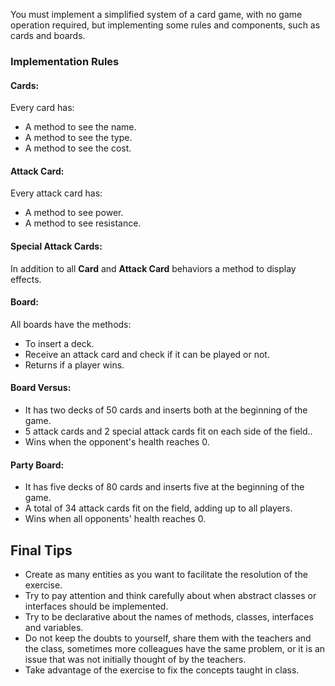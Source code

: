 You must implement a simplified system of a card game, with no game operation required, but implementing some rules and components, such as cards and boards.

### Implementation Rules

#### Cards:
Every card has:
 - A method to see the name.
 - A method to see the type.
 - A method to see the cost.

#### Attack Card:
Every attack card has:
 - A method to see power.
 - A method to see resistance.

#### Special Attack Cards:
In addition to all **Card** and **Attack Card** behaviors a method to display effects.

#### Board:
All boards have the methods:
 - To insert a deck.
 - Receive an attack card and check if it can be played or not.
 - Returns if a player wins.

#### Board Versus:
 - It has two decks of 50 cards and inserts both at the beginning of the game.
 - 5 attack cards and 2 special attack cards fit on each side of the field..
 - Wins when the opponent's health reaches 0.

#### Party Board:
 - It has five decks of 80 cards and inserts five at the beginning of the game.
 - A total of 34 attack cards fit on the field, adding up to all players.
 - Wins when all opponents' health reaches 0.

## Final Tips

 - Create as many entities as you want to facilitate the resolution of the exercise.
 - Try to pay attention and think carefully about when abstract classes or interfaces should be implemented.
 - Try to be declarative about the names of methods, classes, interfaces and variables.
 - Do not keep the doubts to yourself, share them with the teachers and the class, sometimes more colleagues have the same problem, or it is an issue that was not initially thought of by the teachers.
 - Take advantage of the exercise to fix the concepts taught in class.